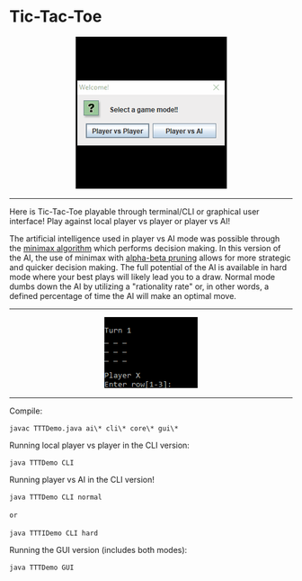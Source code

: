 # Tic-Tac-Toe

<p align="center">  
  <img src="./demo/0gui.gif" alt="gui animated" />
</p>

---
Here is Tic-Tac-Toe playable through terminal/CLI or graphical user interface! Play against local player vs player or player vs AI! 

The artificial intelligence used in player vs AI mode was possible through the [minimax algorithm](https://en.wikipedia.org/wiki/Minimax) which performs decision making. In this version of the AI, the use of minimax with [alpha-beta pruning](https://en.wikipedia.org/wiki/Alpha%E2%80%93beta_pruning) allows for more strategic and quicker decision making. The full potential of the AI is available in hard mode where your best plays will likely lead you to a draw. Normal mode dumbs down the AI by utilizing a "rationality rate" or, in other words, a defined percentage of time the AI will make an optimal move.

---

<p align="center">
  <img src="./demo/0cli.gif" alt="cli animated" />
</p>

---

Compile:
```
javac TTTDemo.java ai\* cli\* core\* gui\*
```

Running local player vs player in the CLI version:
```
java TTTDemo CLI
```

Running player vs AI in the CLI version!
```
java TTTDemo CLI normal

or

java TTTIDemo CLI hard
```

Running the GUI version (includes both modes):
```
java TTTDemo GUI
```
